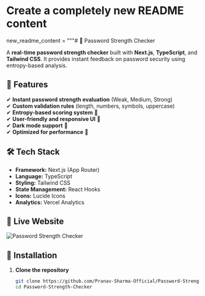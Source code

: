 # Create a completely new README content
new_readme_content = """# 🔐 Password Strength Checker

A **real-time password strength checker** built with **Next.js**, **TypeScript**, and **Tailwind CSS**. It provides instant feedback on password security using entropy-based analysis.  

## 🚀 Features

✔ **Instant password strength evaluation** (Weak, Medium, Strong)  
✔ **Custom validation rules** (length, numbers, symbols, uppercase)  
✔ **Entropy-based scoring system** 🔢  
✔ **User-friendly and responsive UI** 📱  
✔ **Dark mode support** 🌙  
✔ **Optimized for performance** 🚀  

## 🛠 Tech Stack

- **Framework:** Next.js (App Router)  
- **Language:** TypeScript  
- **Styling:** Tailwind CSS  
- **State Management:** React Hooks  
- **Icons:** Lucide Icons  
- **Analytics:** Vercel Analytics  

## 📸 Live Website

![Password Strength Checker](https://password-strength-pranav-sharma.vercel.app/)  

## 🔧 Installation

1. **Clone the repository**  
   ```bash
   git clone https://github.com/Pranav-Sharma-Official/Password-Strength-Checker.git
   cd Password-Strength-Checker

